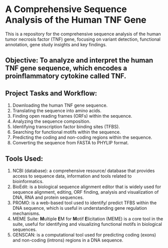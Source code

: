 # A Comprehensive Sequence Analysis of the Human TNF Gene
This is a repository for the comprehensive sequence analysis of the human tumor necrosis factor (TNF) gene, focusing on variant detection, functional annotation, gene study insights and key findings.

## Objective: To analyze and interpret the human TNF gene sequence, which encodes a proinflammatory cytokine called TNF.

## Project Tasks and Workflow:
1. Downloading the human TNF gene sequence.
2. Translating the sequence into amino acids.
3. Finding open reading frames (ORFs) within the sequence.
4. Analyzing the sequence composition.
5. Identifying transcription factor binding sites (TFBS).
6. Searching for functional motifs within the sequence.
7. Predicting the coding and non-coding regions within the sequence.
8. Converting the sequence from FASTA to PHYLIP format.

## Tools Used:
1. NCBI (database): a comprehensive resource/ database that provides access to sequence data, information and tools related to bioinformatics.
2. BioEdit: is a biological sequence alignment editor that is widely used for sequence alignment, editing, ORF finding, analysis and visualization of DNA, RNA and protein sequences. 
3. PROMO: is a web-based tool used to identify/ predict TFBS within the DNA sequence, which is useful in understanding gene regulation mechanisms. 
4. MEME Suite: **M**ultiple **E**M for **M**otif **E**licitation (MEME) is a core tool in the suite, useful for identifying and visualizing functional motifs in biological sequences.
5. GENSCAN: is a computational tool used for predicting coding (exons) and non-coding (introns) regions in a DNA sequence.



